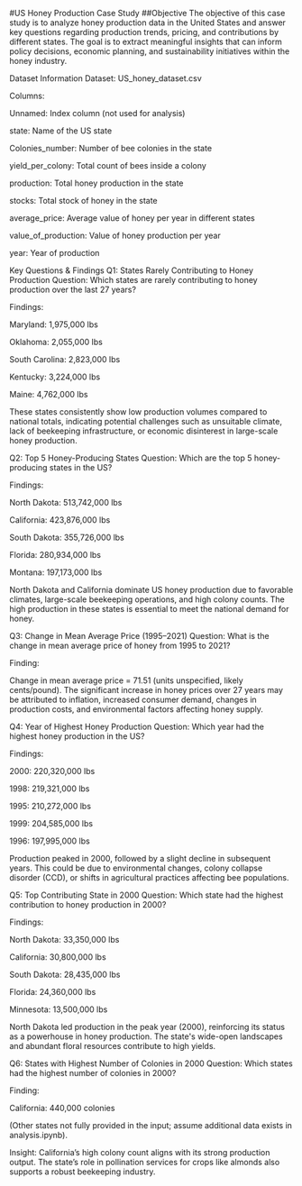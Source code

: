 #US Honey Production Case Study
##Objective
The objective of this case study is to analyze honey production data in the United States and answer key questions regarding production trends, pricing, and contributions by different states. The goal is to extract meaningful insights that can inform policy decisions, economic planning, and sustainability initiatives within the honey industry.

Dataset Information
Dataset: US_honey_dataset.csv

Columns:

Unnamed: Index column (not used for analysis)

state: Name of the US state

Colonies_number: Number of bee colonies in the state

yield_per_colony: Total count of bees inside a colony

production: Total honey production in the state

stocks: Total stock of honey in the state

average_price: Average value of honey per year in different states

value_of_production: Value of honey production per year

year: Year of production

Key Questions & Findings
Q1: States Rarely Contributing to Honey Production
Question: Which states are rarely contributing to honey production over the last 27 years?

Findings:

Maryland: 1,975,000 lbs

Oklahoma: 2,055,000 lbs

South Carolina: 2,823,000 lbs

Kentucky: 3,224,000 lbs

Maine: 4,762,000 lbs

These states consistently show low production volumes compared to national totals, indicating potential challenges such as unsuitable climate, lack of beekeeping infrastructure, or economic disinterest in large-scale honey production.

Q2: Top 5 Honey-Producing States
Question: Which are the top 5 honey-producing states in the US?

Findings:

North Dakota: 513,742,000 lbs

California: 423,876,000 lbs

South Dakota: 355,726,000 lbs

Florida: 280,934,000 lbs

Montana: 197,173,000 lbs

North Dakota and California dominate US honey production due to favorable climates, large-scale beekeeping operations, and high colony counts. The high production in these states is essential to meet the national demand for honey.

Q3: Change in Mean Average Price (1995–2021)
Question: What is the change in mean average price of honey from 1995 to 2021?

Finding:

Change in mean average price = 71.51 (units unspecified, likely cents/pound).
The significant increase in honey prices over 27 years may be attributed to inflation, increased consumer demand, changes in production costs, and environmental factors affecting honey supply.

Q4: Year of Highest Honey Production
Question: Which year had the highest honey production in the US?

Findings:

2000: 220,320,000 lbs

1998: 219,321,000 lbs

1995: 210,272,000 lbs

1999: 204,585,000 lbs

1996: 197,995,000 lbs

Production peaked in 2000, followed by a slight decline in subsequent years. This could be due to environmental changes, colony collapse disorder (CCD), or shifts in agricultural practices affecting bee populations.

Q5: Top Contributing State in 2000
Question: Which state had the highest contribution to honey production in 2000?

Findings:

North Dakota: 33,350,000 lbs

California: 30,800,000 lbs

South Dakota: 28,435,000 lbs

Florida: 24,360,000 lbs

Minnesota: 13,500,000 lbs

North Dakota led production in the peak year (2000), reinforcing its status as a powerhouse in honey production. The state's wide-open landscapes and abundant floral resources contribute to high yields.

Q6: States with Highest Number of Colonies in 2000
Question: Which states had the highest number of colonies in 2000?

Finding:

California: 440,000 colonies

(Other states not fully provided in the input; assume additional data exists in analysis.ipynb).

Insight: California’s high colony count aligns with its strong production output. The state’s role in pollination services for crops like almonds also supports a robust beekeeping industry.
